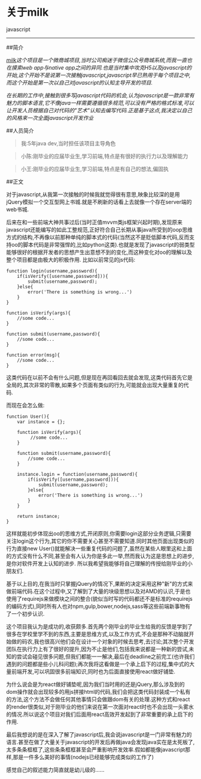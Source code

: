 # 关于milk

 javascript

---
##简介

 

*[milk][1]这个项目是一个微商城项目,当时公司痴迷于微信公众号商城系统,而我一直也在摸索web app与native
app之间的异同.也是当时集中攻克H5以及javascript的开始,这个开始不是说第一次接触javascript,javascript早已熟用于每个项目之中,而这个开始是第一次以自己对javascript的认知主导开发的项目.*

*在长期的工作中,接触到很多写javascript代码的机会,认为javascript是一款非常有魅力的脚本语言,它不像java一样需要遵循很多规范,可以没有严格的格式标准,可以让开发人员根据自己对代码的"艺术"认知去编写代码.正是基于这点,我决定以自己的风格来一次全面javascript开发作业*

##人员简介

> 我:5年java dev,当时担任该项目主导角色 

> 小陈:刚毕业的应届毕业生,学习前端,特点是有很好的执行力以及理解能力

> 小王:刚毕业的应届毕业生,学习前端,特点是有自己的想法,偏固执


##正文

对于javascript,从我第一次接触的时候我就觉得很有意思,映象比较深的是用jQuery模拟一个交互型网上书城.就是不刷新的话看上去就像一个存在server端的web书城.

后来在和一些前端大神共事过后(当时正值mvvm类js框架兴起时期),发现原来javascript还能编写的如此工整规范,正好符合自己长期从事java所受到的oop思维方式的结构,不再像以前那种单纯的脚本式的代码(当然这不是贬低脚本代码,反而支持oo的脚本代码是非常强悍的,比如python这类).也就是发现了javascript的弱类型能够很好的根据开发者的思想产生出意想不到的变化,而这种变化对oo的理解以及整个项目都是由极大的积极作用.
比如以前常见的js代码:

    function login(username,password){
        if(isVerify([username,password])){
            submit(username,password);
        }else{
            error('There is something is wrong...')
        }
    }
    
    function isVerify(args){
        //some code...
    }
    
    function submit(username,password){
        //some code...
    }
    
    function error(msg){
        //some code...
    }
    
这类代码在以前不会有什么问题,但是现在再回看回去就会发现,这类代码首先它是全局的,其次非常的零散,如果多个页面有类似的行为,可能就会出现大量重复的代码.

而现在会怎么做:

    function User(){
        var instance = {};
        
        function isVerify(args){
             //some code...
        }
        
        function submit(username,password){
            //some code...
        }
        
        instance.login = function(username,password){
            if(isVerify([username,password])){
                submit(username,password);
            }else{
                error('There is something is wrong...')
            }
        } 
        
        return instance;
    }
    
这样就能初步体现出oo的思维方式,开闭原则,你需要login这部分业务逻辑,只需要关注login这个行为,其它的你不需要关心甚至不需要知道.同时其他页面出现类似的行为直接new User()就能解决一些重复代码的问题了,虽然在某些人眼里这和上面的方式没有什么不同,甚至会有人认为你是多此一举,然而我认为这是思想上的进步,是你对软件开发上认知的进步.
所以我希望我能够将自己理解的传授给刚毕业的小朋友们.

基于以上目的,在我当时只掌握jQuery的情况下,果断的决定采用这种"新"的方式来做前端代码.在这个过程中,又了解到了大量的块级思想以及对AMD的认识,于是也使用了requirejs来做模块之间的整合(貌似当时写的代码都还不是标准的requirejs的编码方式),同时所有人也对npm,gulp,bower,nodejs,sass等这些前端新事物有了一个初步认识.

这个项目我认为是成功的,收获颇多.首先两个刚毕业的毕业生给我的反馈是学到了很多在学校里学不到的东西,主要是思维方式,以及工作方式,不会是那种不动脑就开始做的码农,我也很高兴他们会在设计一个对象的时候去思考,去讨论;其次整个开发团队在执行力上有了很好的提升,因为不止是他们,包括我来说都是一种新的尝试,未知的尝试会碰见很多问题,但我们都能一一解决,最后在deadline之前完工(也许我们遇到的问题都是些小儿科问题);再次我将这看做是一个承上启下的过程,集中式的大量前端开发,可以巩固很多前端知识,同时也为后面直接使用react做好铺垫.

为什么说会是为react做好铺垫呢,因为我们当时用的还是jQuery,那么涉及到的dom操作就会出现较多的用js拼接html的代码,我们会把这类代码封装成一个私有的方法,这个方法不会做任何其他事情只会做跟dom有关的处理.这种方式和react的render很类似,对于刚毕业的他们来说在第一次面对react时也不会出现一头雾水的情况.所以说这个项目对我们后面用react高效开发起到了非常重要的承上启下的作用.

最后我想说的是在深入了解了javascript后,我会说javascript是一门非常有魅力的语言.甚至在做了大量关于javascript的开发后再做java会发现java实在是太死板了,太多条条框框了,这些条条框框甚至会严重影响开发效率.假如都能像javascript那样,那是一件多么美好的事情(nodejs已经能够完成类似的工作了)

感觉自己的叙述能力简直就是幼儿级的......


  [1]: https://github.com/wjse/milk

